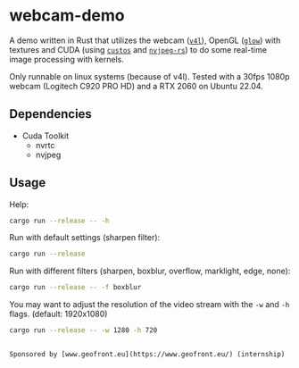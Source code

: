 # webcam-demo

A demo written in Rust that utilizes the webcam ([`v4l`](https://github.com/raymanfx/libv4l-rs)), OpenGL ([`glow`](https://github.com/grovesNL/glow)) with textures and CUDA (using [`custos`](https://github.com/elftausend/custos) and [`nvjpeg-rs`](https://github.com/elftausend/nvjpeg-rs)) to do some real-time image processing with kernels.

Only runnable on linux systems (because of v4l).
Tested with a 30fps 1080p webcam (Logitech C920 PRO HD) and a RTX 2060 on Ubuntu 22.04.

## Dependencies
- Cuda Toolkit
    - nvrtc
    - nvjpeg

## Usage

Help:
```bash
cargo run --release -- -h
```
Run with default settings (sharpen filter):
```bash
cargo run --release
```
Run with different filters (sharpen, boxblur, overflow, marklight, edge, none):
```bash
cargo run --release -- -f boxblur
```

You may want to adjust the resolution of the video stream with the `-w` and `-h` flags. (default: 1920x1080)
```bash
cargo run --release -- -w 1280 -h 720
```
```

Sponsored by [www.geofront.eu](https://www.geofront.eu/) (internship)